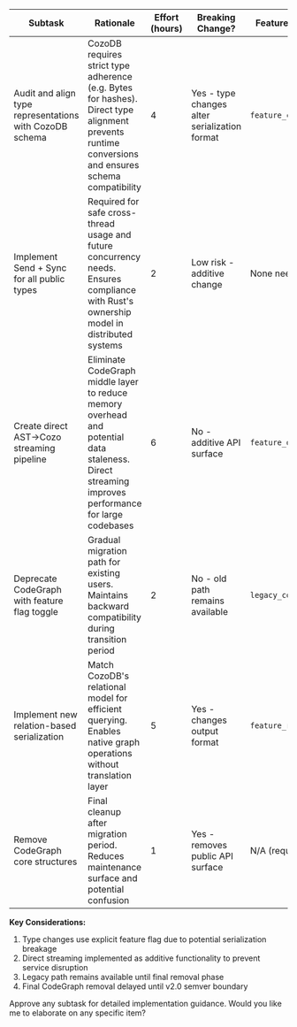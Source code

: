 | Subtask | Rationale | Effort (hours) | Breaking Change? | Feature Flag (if applicable) | Commit Message |
|---|---|---|---|---|---|
| Audit and align type representations with CozoDB schema | CozoDB requires strict type adherence (e.g. Bytes for hashes). Direct type alignment prevents runtime conversions and ensures schema compatibility | 4 | Yes - type changes alter serialization format | `feature_cozo_type_migration` | "refactor: align type system with CozoDB requirements" |
| Implement Send + Sync for all public types | Required for safe cross-thread usage and future concurrency needs. Ensures compliance with Rust's ownership model in distributed systems | 2 | Low risk - additive change | None needed | "feat: make all public types Send + Sync" |
| Create direct AST→Cozo streaming pipeline | Eliminate CodeGraph middle layer to reduce memory overhead and potential data staleness. Direct streaming improves performance for large codebases | 6 | No - additive API surface | `feature_direct_ast_streaming` | "perf: implement direct AST to CozoDB streaming" |
| Deprecate CodeGraph with feature flag toggle | Gradual migration path for existing users. Maintains backward compatibility during transition period | 2 | No - old path remains available | `legacy_codegraph` | "deprecate: mark CodeGraph as legacy feature" |
| Implement new relation-based serialization | Match CozoDB's relational model for efficient querying. Enables native graph operations without translation layer | 5 | Yes - changes output format | `feature_relational_export` | "feat: implement native Cozo relation serializer" |
| Remove CodeGraph core structures | Final cleanup after migration period. Reduces maintenance surface and potential confusion | 1 | Yes - removes public API surface | N/A (requires previous flags) | "chore: remove deprecated CodeGraph implementation" |

**Key Considerations:**
1. Type changes use explicit feature flag due to potential serialization breakage
2. Direct streaming implemented as additive functionality to prevent service disruption
3. Legacy path remains available until final removal phase
4. Final CodeGraph removal delayed until v2.0 semver boundary

Approve any subtask for detailed implementation guidance. Would you like me to elaborate on any specific item?
